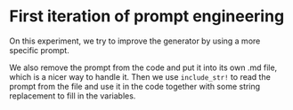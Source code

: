 # First iteration of prompt engineering

On this experiment, we try to improve the generator by using a more specific prompt.

We also remove the prompt from the code and put it into its own .md file, which is a nicer way to handle it. Then we use `include_str!` to read the prompt from the file and use it in the code together with some string replacement to fill in the variables.